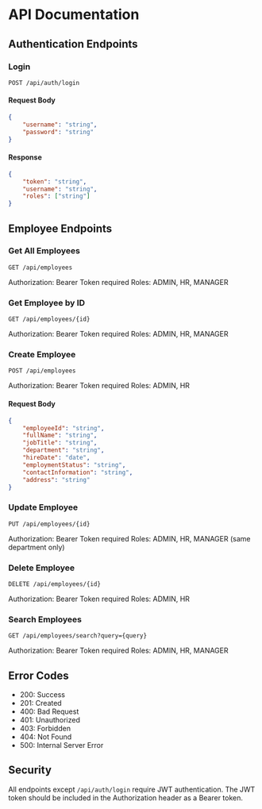 # API Documentation

## Authentication Endpoints

### Login
```http
POST /api/auth/login
```

#### Request Body
```json
{
    "username": "string",
    "password": "string"
}
```

#### Response
```json
{
    "token": "string",
    "username": "string",
    "roles": ["string"]
}
```

## Employee Endpoints

### Get All Employees
```http
GET /api/employees
```
Authorization: Bearer Token required
Roles: ADMIN, HR, MANAGER

### Get Employee by ID
```http
GET /api/employees/{id}
```
Authorization: Bearer Token required
Roles: ADMIN, HR, MANAGER

### Create Employee
```http
POST /api/employees
```
Authorization: Bearer Token required
Roles: ADMIN, HR

#### Request Body
```json
{
    "employeeId": "string",
    "fullName": "string",
    "jobTitle": "string",
    "department": "string",
    "hireDate": "date",
    "employmentStatus": "string",
    "contactInformation": "string",
    "address": "string"
}
```

### Update Employee
```http
PUT /api/employees/{id}
```
Authorization: Bearer Token required
Roles: ADMIN, HR, MANAGER (same department only)

### Delete Employee
```http
DELETE /api/employees/{id}
```
Authorization: Bearer Token required
Roles: ADMIN, HR

### Search Employees
```http
GET /api/employees/search?query={query}
```
Authorization: Bearer Token required
Roles: ADMIN, HR, MANAGER

## Error Codes
- 200: Success
- 201: Created
- 400: Bad Request
- 401: Unauthorized
- 403: Forbidden
- 404: Not Found
- 500: Internal Server Error

## Security
All endpoints except `/api/auth/login` require JWT authentication.
The JWT token should be included in the Authorization header as a Bearer token.